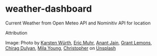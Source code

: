 # weather-dashboard
Current Weather from Open Meteo API and Nominitiv API for location

Attribution

Image:
Photo by <a href="https://unsplash.com/@karsten_wuerth?utm_source=unsplash&utm_medium=referral&utm_content=creditCopyText">Karsten Würth</a>, <a href="https://unsplash.com/@ericmuhr?utm_source=unsplash&utm_medium=referral&utm_content=creditCopyText">Eric Muhr</a>, <a href="https://unsplash.com/@anant90?utm_source=unsplash&utm_medium=referral&utm_content=creditCopyText">Anant Jain</a>, <a href="https://unsplash.com/@grantlemons?utm_source=unsplash&utm_medium=referral&utm_content=creditCopyText">Grant Lemons</a>, <a href="https://unsplash.com/@chirag22?utm_source=unsplash&utm_medium=referral&utm_content=creditCopyText">Chirag Dulyan</a>, <a href="https://unsplash.com/@allisweeell?utm_source=unsplash&utm_medium=referral&utm_content=creditCopyText">Mila Young</a>, <a href="https://unsplash.com/@kismet?utm_source=unsplash&utm_medium=referral&utm_content=creditCopyText">Christopher</a> on <a href="https://unsplash.com/photos/J46zikTFe7E?utm_source=unsplash&utm_medium=referral&utm_content=creditCopyText">Unsplash</a>

